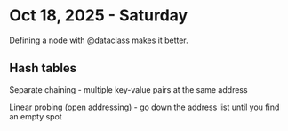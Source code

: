 # Oct 18, 2025 - Saturday

Defining a node with @dataclass makes it better.

## Hash tables

Separate chaining - multiple key-value pairs at the same address

Linear probing (open addressing) - go down the address list until you find an empty spot
